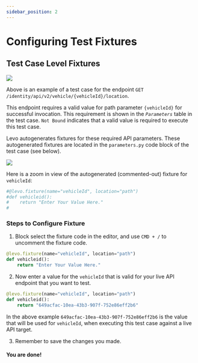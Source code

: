 ```yaml
---
sidebar_position: 2
---
```


# Configuring Test Fixtures

## Test Case Level Fixtures
![](../../../../assets/test-case-unbound-api-param.png)

Above is an example of a test case for the endpoint `GET /identity/api/v2/vehicle/{vehicleId}/location`.

This endpoint requires a valid value for path parameter `{vehicleId}` for successful invocation. This requirement
is shown in the *`Parameters`* table in the test case. `Not Bound` indicates that a valid value is required to execute
this test case.

Levo autogenerates fixtures for these required API parameters. These autogenerated fixtures are located in the `parameters.py` code block of the test case (see below).

![](../../../../assets/test-case-api-param-fixture.png)

Here is a zoom in view of the autogenerated (commented-out) fixture for `vehicleId`:
```python
#@levo.fixture(name="vehicleId", location="path")
#def vehicleid():
#    return "Enter Your Value Here."
#
```

### Steps to Configure Fixture

1. Block select the fixture code in the editor, and use `CMD + /` to uncomment the fixture code.

```python
@levo.fixture(name="vehicleId", location="path")
def vehicleid():
    return "Enter Your Value Here."

```

2. Now enter a value for the `vehicleId` that is valid for your live API endpoint that you want to test.

```python
@levo.fixture(name="vehicleId", location="path")
def vehicleid():
    return "649acfac-10ea-43b3-907f-752e86eff2b6"
```

In the above example `649acfac-10ea-43b3-907f-752e86eff2b6` is the value that will be used for `vehicleId`,
when executing this test case against a live API target.

3. Remember to save the changes you made.

#### You are done!